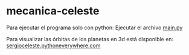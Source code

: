 # mecanica-celeste

Para ejecutar el programa solo con python: Ejecutar el archivo [main.py](./main.py)

Para visualizar las órbitas de los planetas en 3d está disponible en: [sergioceleste.pythoneverywhere.com](http://sergioceleste.pythonanywhere.com/)